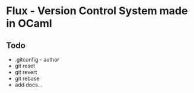# Flux - Version Control System made in OCaml

## Todo

- .gitconfig - author
- git reset
- git revert
- git rebase
- add docs...
